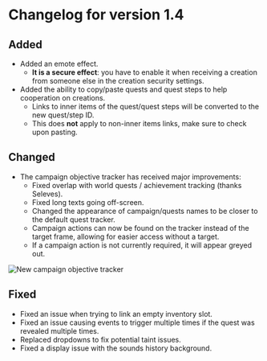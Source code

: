# Changelog for version 1.4

## Added

- Added an emote effect.
  - **It is a secure effect**: you have to enable it when receiving a creation from someone else in the creation security settings.
- Added the ability to copy/paste quests and quest steps to help cooperation on creations.
  - Links to inner items of the quest/quest steps will be converted to the new quest/step ID.
  - This does **not** apply to non-inner items links, make sure to check upon pasting.

## Changed

- The campaign objective tracker has received major improvements:
  - Fixed overlap with world quests / achievement tracking (thanks Seleves).
  - Fixed long texts going off-screen.
  - Changed the appearance of campaign/quests names to be closer to the default quest tracker.
  - Campaign actions can now be found on the tracker instead of the target frame, allowing for easier access without a target.
  - If a campaign action is not currently required, it will appear greyed out.

![New campaign objective tracker](https://i.imgur.com/N8Eyi7r.png)

## Fixed

- Fixed an issue when trying to link an empty inventory slot.
- Fixed an issue causing events to trigger multiple times if the quest was revealed multiple times.
- Replaced dropdowns to fix potential taint issues.
- Fixed a display issue with the sounds history background.
